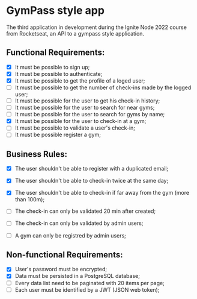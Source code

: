 # GymPass style app
The third application in development during the Ignite Node 2022 course from Rocketseat, an API to a gympass style application.

## Functional Requirements:

- [x] It must be possible to sign up;
- [x] It must be possible to authenticate;
- [x] It must be possible to get the profile of a loged user;
- [  ] It must be possible to get the number of check-ins made by the logged user;
- [  ] It must be possible for the user to get his check-in history;
- [  ] It must be possible for the user to search for near gyms;
- [  ] It must be possible for the user to search for gyms by name;
- [x] It must be possible for the user to check-in at a gym;
- [  ] It must be possible to validate a user's check-in;
- [  ] It must be possible register a gym;

## Business Rules:

- [x] The user shouldn't be able to register with a duplicated email;
- [x] The user shouldn't be able to check-in twice at the same day;
- [x] The user shouldn't be able to check-in if far away from the gym (more than 100m);
- [  ] The check-in can only be validated 20 min after created;
- [  ] The check-in can only be validated by admin users;
- [  ] A gym can only be registred by admin users;


## Non-functional Requirements:

- [x] User's password must be encrypted;
- [x] Data must be persisted in a PostgreSQL database;
- [  ] Every data list need to be paginated with 20 items per page;
- [  ] Each user must be identified by a JWT (JSON web token);
